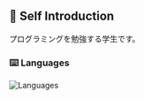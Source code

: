 ## 🩵 Self Introduction
  プログラミングを勉強する学生です。
### ⌨️ Languages
<img alt="Languages" src="https://skillicons.dev/icons?theme=light&perline=8&i=html,js,css,swift,py" />

